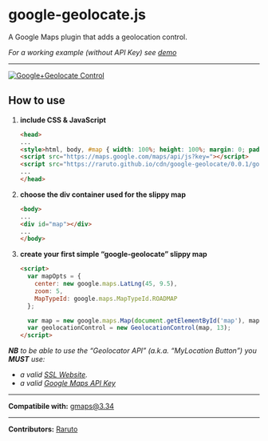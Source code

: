 # google-geolocate.js
A Google Maps plugin that adds a geolocation control.

_For a working example (without API Key) see [demo](https://raruto.github.io/examples/google-geolocate/google-geolocate.html)_

---

[![Google+Geolocate Control](https://raruto.github.io/img/google-geolocate-control.jpg)](https://raruto.github.io)


## How to use

1. **include CSS & JavaScript**
    ```html
    <head>
    ...
    <style>html, body, #map { width: 100%; height: 100%; margin: 0; padding: 0; }</style>
    <script src="https://maps.google.com/maps/api/js?key="></script>
    <script src="https://raruto.github.io/cdn/google-geolocate/0.0.1/google-geolocate.js"></script>
    ...
    </head>
    ```
2. **choose the div container used for the slippy map**
    ```html
    <body>
    ...
    <div id="map"></div>
    ...
    </body>
    ```
3. **create your first simple “google-geolocate” slippy map**
    ```html
    <script>
      var mapOpts = {
        center: new google.maps.LatLng(45, 9.5),
        zoom: 5,
        MapTypeId: google.maps.MapTypeId.ROADMAP
      };

      var map = new google.maps.Map(document.getElementById('map'), mapOpts);
      var geolocationControl = new GeolocationControl(map, 13);
    </script>
    ```

_**NB** to be able to use the “Geolocator API” (a.k.a. “MyLocation Button”) you **MUST** use:_
- _a valid [SSL Website](https://en.wikipedia.org/wiki/HTTPS)._
- _a valid [Google Maps API Key](https://developers.google.com/maps/documentation/javascript/get-api-key)_

---

**Compatibile with:** gmaps@3.34

---

**Contributors:** [Raruto](https://github.com/Raruto/google-geolocate)
